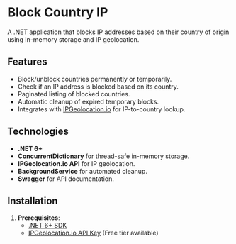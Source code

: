 # Block Country IP

A .NET application that blocks IP addresses based on their country of origin using in-memory storage and IP geolocation.

## Features

- Block/unblock countries permanently or temporarily.
- Check if an IP address is blocked based on its country.
- Paginated listing of blocked countries.
- Automatic cleanup of expired temporary blocks.
- Integrates with [IPGeolocation.io](https://ipgeolocation.io/) for IP-to-country lookup.

## Technologies

- **.NET 6+**
- **ConcurrentDictionary** for thread-safe in-memory storage.
- **IPGeolocation.io API** for IP geolocation.
- **BackgroundService** for automated cleanup.
- **Swagger** for API documentation.

## Installation

1. **Prerequisites**:
   - [.NET 6+ SDK](https://dotnet.microsoft.com/download)
   - [IPGeolocation.io API Key](https://ipgeolocation.io/pricing.html) (Free tier available)

